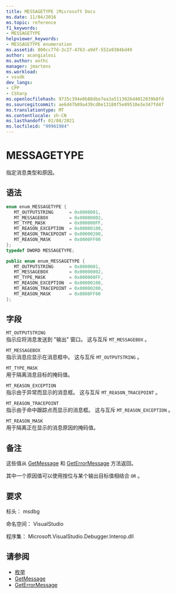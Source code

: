 ```yaml
---
title: MESSAGETYPE |Microsoft Docs
ms.date: 11/04/2016
ms.topic: reference
f1_keywords:
- MESSAGETYPE
helpviewer_keywords:
- MESSAGETYPE enumeration
ms.assetid: 800cc77d-3c27-4763-a9df-552a9384bd49
author: acangialosi
ms.author: anthc
manager: jmartens
ms.workload:
- vssdk
dev_langs:
- CPP
- CSharp
ms.openlocfilehash: 9735c394e0b88dbe7ea3a5113026d4012839b8fd
ms.sourcegitcommit: ae6d47b09a439cd0e13180f5e89510e3e347fd47
ms.translationtype: MT
ms.contentlocale: zh-CN
ms.lasthandoff: 02/08/2021
ms.locfileid: "99961984"
---
```

# <a name="messagetype"></a>MESSAGETYPE
指定消息类型和原因。

## <a name="syntax"></a>语法

```cpp
enum enum_MESSAGETYPE { 
   MT_OUTPUTSTRING      = 0x0000001,
   MT_MESSAGEBOX        = 0x00000002,
   MT_TYPE_MASK         = 0x000000FF,
   MT_REASON_EXCEPTION  = 0x00000100,
   MT_REASON_TRACEPOINT = 0x00000200,
   MT_REASON_MASK       = 0x0000FF00
};
typedef DWORD MESSAGETYPE;
```

```csharp
public enum enum_MESSAGETYPE { 
   MT_OUTPUTSTRING      = 0x0000001,
   MT_MESSAGEBOX        = 0x00000002,
   MT_TYPE_MASK         = 0x000000FF,
   MT_REASON_EXCEPTION  = 0x00000100,
   MT_REASON_TRACEPOINT = 0x00000200,
   MT_REASON_MASK       = 0x0000FF00
};
```

## <a name="fields"></a>字段
 `MT_OUTPUTSTRING`\
 指示应将消息发送到 "输出" 窗口。 这与互斥 `MT_MESSAGEBOX` 。

 `MT_MESSAGEBOX`\
 指示消息应显示在消息框中。 这与互斥 `MT_OUTPUTSTRING` 。

 `MT_TYPE_MASK`\
 用于隔离消息目标的掩码值。

 `MT_REASON_EXCEPTION`\
 指示由于异常而显示的消息框。 这与互斥 `MT_REASON_TRACEPOINT` 。

 `MT_REASON_TRACEPOINT`\
 指示由于命中跟踪点而显示的消息框。 这与互斥 `MT_REASON_EXCEPTION` 。

 `MT_REASON_MASK`\
 用于隔离正在显示的消息原因的掩码值。

## <a name="remarks"></a>备注
 这些值从 [GetMessage](../../../extensibility/debugger/reference/idebugmessageevent2-getmessage.md) 和 [GetErrorMessage](../../../extensibility/debugger/reference/idebugerrorevent2-geterrormessage.md) 方法返回。

 其中一个原因值可以使用按位与某个输出目标值相结合 `OR` 。

## <a name="requirements"></a>要求
 标头： msdbg

 命名空间： VisualStudio

 程序集： Microsoft.VisualStudio.Debugger.Interop.dll

## <a name="see-also"></a>请参阅
- [枚举](../../../extensibility/debugger/reference/enumerations-visual-studio-debugging.md)
- [GetMessage](../../../extensibility/debugger/reference/idebugmessageevent2-getmessage.md)
- [GetErrorMessage](../../../extensibility/debugger/reference/idebugerrorevent2-geterrormessage.md)
